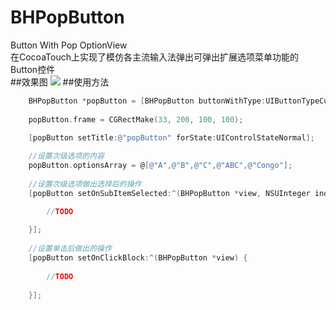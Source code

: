 # BHPopButton
Button With Pop OptionView<br>
在CocoaTouch上实现了模仿各主流输入法弹出可弹出扩展选项菜单功能的Button控件<br>
##效果图
![](http://i.niupic.com/images/2017/02/20/VApNpv.gif)
##使用方法
```Objective-C
    BHPopButton *popButton = [BHPopButton buttonWithType:UIButtonTypeCustom];
    
    popButton.frame = CGRectMake(33, 200, 100, 100);
    
    [popButton setTitle:@"popButton" forState:UIControlStateNormal];

    //设置次级选项的内容
    popButton.optionsArray = @[@"A",@"B",@"C",@"ABC",@"Congo"];
    
    //设置次级选项做出选择后的操作
    [popButton setOnSubItemSelected:^(BHPopButton *view, NSUInteger index, NSString *itemContent) {

        //TODO
        
    }];
    
    //设置单击后做出的操作
    [popButton setOnClickBlock:^(BHPopButton *view) {
        
        //TODO
        
    }];
